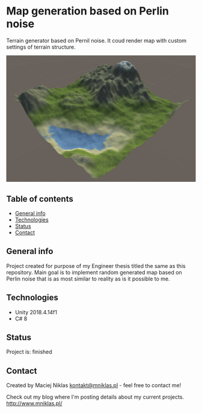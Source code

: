 # Map generation based on Perlin noise
Terrain generator based on Pernil noise. It coud render map with custom settings of terrain structure.

![Project logo](./logo.png)

## Table of contents
* [General info](#general-info)
* [Technologies](#technologies)
* [Status](#status)
* [Contact](#contact)

## General info
Project created for purpose of my Engineer thesis titled the same as this repository. Main goal is to implement random generated map based on Perlin noise that is as most similar to reality as is it possible to me.

## Technologies
* Unity 2018.4.14f1
* C# 8

## Status
Project is: finished

## Contact
Created by Maciej Niklas
kontakt@mniklas.pl - feel free to contact me!

Check out my blog where I'm posting details about my current projects.
http://www.mniklas.pl/

